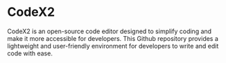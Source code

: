 # CodeX2
CodeX2 is an open-source code editor designed to simplify coding and make it more accessible for developers. This Github repository provides a lightweight and user-friendly environment for developers to write and edit code with ease.
